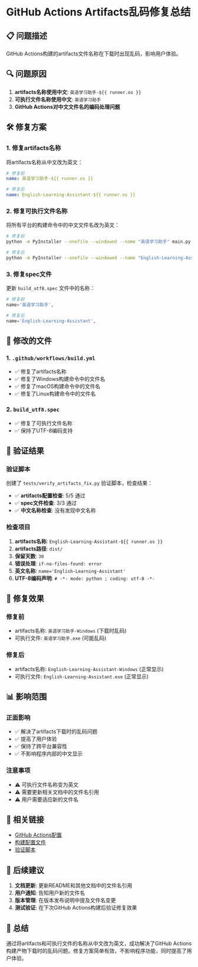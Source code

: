 # GitHub Actions Artifacts乱码修复总结

## 📋 问题描述

GitHub Actions构建的artifacts文件名称在下载时出现乱码，影响用户体验。

## 🔍 问题原因

1. **artifacts名称使用中文**: `英语学习助手-${{ runner.os }}`
2. **可执行文件名称使用中文**: `英语学习助手`
3. **GitHub Actions对中文文件名的编码处理问题**

## 🛠️ 修复方案

### 1. 修复artifacts名称
将artifacts名称从中文改为英文：

```yaml
# 修复前
name: 英语学习助手-${{ runner.os }}

# 修复后
name: English-Learning-Assistant-${{ runner.os }}
```

### 2. 修复可执行文件名称
将所有平台的构建命令中的中文文件名改为英文：

```bash
# 修复前
python -m PyInstaller --onefile --windowed --name "英语学习助手" main.py

# 修复后
python -m PyInstaller --onefile --windowed --name "English-Learning-Assistant" main.py
```

### 3. 修复spec文件
更新 `build_utf8.spec` 文件中的名称：

```python
# 修复前
name='英语学习助手',

# 修复后
name='English-Learning-Assistant',
```

## 📁 修改的文件

### 1. `.github/workflows/build.yml`
- ✅ 修复了artifacts名称
- ✅ 修复了Windows构建命令中的文件名
- ✅ 修复了macOS构建命令中的文件名
- ✅ 修复了Linux构建命令中的文件名

### 2. `build_utf8.spec`
- ✅ 修复了可执行文件名称
- ✅ 保持了UTF-8编码支持

## 🧪 验证结果

### 验证脚本
创建了 `tests/verify_artifacts_fix.py` 验证脚本，检查结果：

- ✅ **artifacts配置检查**: 5/5 通过
- ✅ **spec文件检查**: 3/3 通过
- ✅ **中文名称检查**: 没有发现中文名称

### 检查项目
1. **artifacts名称**: `English-Learning-Assistant-${{ runner.os }}`
2. **artifacts路径**: `dist/`
3. **保留天数**: `30`
4. **错误处理**: `if-no-files-found: error`
5. **英文名称**: `name='English-Learning-Assistant'`
6. **UTF-8编码声明**: `# -*- mode: python ; coding: utf-8 -*-`

## 🚀 修复效果

### 修复前
- artifacts名称: `英语学习助手-Windows` (下载时乱码)
- 可执行文件: `英语学习助手.exe` (可能乱码)

### 修复后
- artifacts名称: `English-Learning-Assistant-Windows` (正常显示)
- 可执行文件: `English-Learning-Assistant.exe` (正常显示)

## 📊 影响范围

### 正面影响
- ✅ 解决了artifacts下载时的乱码问题
- ✅ 提高了用户体验
- ✅ 保持了跨平台兼容性
- ✅ 不影响程序内部的中文显示

### 注意事项
- ⚠️ 可执行文件名称变为英文
- ⚠️ 需要更新相关文档中的文件名引用
- ⚠️ 用户需要适应新的文件名

## 🔗 相关链接

- [GitHub Actions配置](../.github/workflows/build.yml)
- [构建配置文件](../build_utf8.spec)
- [验证脚本](../tests/verify_artifacts_fix.py)

## 📝 后续建议

1. **文档更新**: 更新README和其他文档中的文件名引用
2. **用户通知**: 告知用户新的文件名
3. **版本管理**: 在版本发布说明中提及文件名变更
4. **测试验证**: 在下次GitHub Actions构建后验证修复效果

## 🎯 总结

通过将artifacts和可执行文件的名称从中文改为英文，成功解决了GitHub Actions构建产物下载时的乱码问题。修复方案简单有效，不影响程序功能，同时提高了用户体验。 